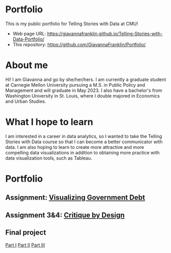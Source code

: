 # Portfolio
This is my public portfolio for Telling Stories with Data at CMU!  

- Web page URL: https://giavannafranklin.github.io/Telling-Stories-with-Data-Portfolio/
- This repository: https://github.com/GiavannaFranklin/Portfolio/

# About me
Hi! I am Giavanna and go by she/her/hers. I am currently a graduate student at Carnegie Mellon University pursuing a M.S. in Public Policy and Management and will graduate in May 2023. I also have a bachelor's from Washington University in St. Louis, where I double majored in Economics and Urban Studies. 

# What I hope to learn
I am interested in a career in data analytics, so I wanted to take the Telling Stories with Data course so that I can become a better communicator with data. I am also hoping to learn to create more attractive and more compelling data visualizations in addition to obtaining more practice with data visualization tools, such as Tableau. 

# Portfolio


## Assignment: [Visualizing Government Debt](visualizing-government-debt.md)


## Assignment 3&4: [Critique by Design](critique-by-design.md)


## Final project
[Part I](final-project-part-one)
[Part II](final-project-part-two)
[Part III](final-project-part-three)

